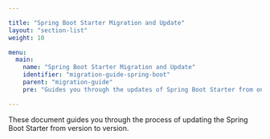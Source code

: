 ```yaml
---

title: "Spring Boot Starter Migration and Update"
layout: "section-list"
weight: 10

menu:
  main:
    name: "Spring Boot Starter Migration and Update"
    identifier: "migration-guide-spring-boot"
    parent: "migration-guide"
    pre: "Guides you through the updates of Spring Boot Starter from one version to another."

---
```


These document guides you through the process of updating the Spring Boot Starter from version to version.